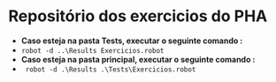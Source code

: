 # Repositório dos exercicios do PHA

* **Caso esteja na pasta Tests, executar o seguinte comando :** 
* `robot -d ..\Results Exercicios.robot`
* **Caso esteja na pasta principal, executar o seguinte comando :** 
* ` robot -d .\Results .\Tests\Exercicios.robot`
